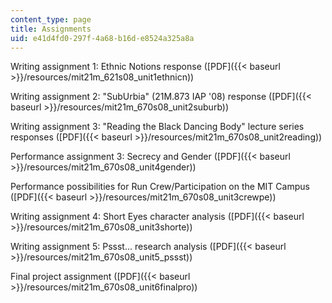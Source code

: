 ```yaml
---
content_type: page
title: Assignments
uid: e41d4fd0-297f-4a68-b16d-e8524a325a8a
---
```


Writing assignment 1: Ethnic Notions response ([PDF]({{< baseurl >}}/resources/mit21m_621s08_unit1ethnicn))

Writing assignment 2: "SubUrbia" (21M.873 IAP '08) response ([PDF]({{< baseurl >}}/resources/mit21m_670s08_unit2suburb))

Writing assignment 3: "Reading the Black Dancing Body" lecture series responses ([PDF]({{< baseurl >}}/resources/mit21m_670s08_unit2reading))

Performance assignment 3: Secrecy and Gender ([PDF]({{< baseurl >}}/resources/mit21m_670s08_unit4gender))

Performance possibilities for Run Crew/Participation on the MIT Campus ([PDF]({{< baseurl >}}/resources/mit21m_670s08_unit3crewpe))

Writing assignment 4: Short Eyes character analysis ([PDF]({{< baseurl >}}/resources/mit21m_670s08_unit3shorte))

Writing assignment 5: Pssst... research analysis ([PDF]({{< baseurl >}}/resources/mit21m_670s08_unit5_pssst))

Final project assignment ([PDF]({{< baseurl >}}/resources/mit21m_670s08_unit6finalpro))